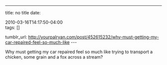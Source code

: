 ---
title: no title
date:

 2010-03-16T14:17:50-04:00  
tags:  []

tumblr_url:
http://yourpalryan.com/post/452615232/why-must-getting-my-car-repaired-feel-so-much-like
\-\--

Why must getting my car repaired feel so much like trying to transport a
chicken, some grain and a fox across a stream?
